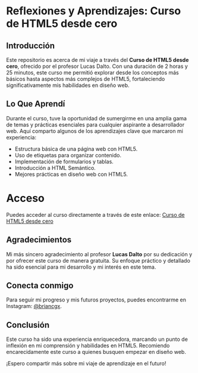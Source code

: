 # Reflexiones y Aprendizajes: Curso de HTML5 desde cero

## Introducción

Este repositorio es acerca de mi viaje a través del **Curso de HTML5 desde cero**, ofrecido por el profesor Lucas Dalto. 
Con una duración de 2 horas y 25 minutos, este curso me permitió explorar desde los conceptos más básicos hasta aspectos más complejos de HTML5, fortaleciendo significativamente mis habilidades en diseño web.

## Lo Que Aprendí

Durante el curso, tuve la oportunidad de sumergirme en una amplia gama de temas y prácticas esenciales para cualquier aspirante a desarrollador web. Aquí comparto algunos de los aprendizajes clave que marcaron mi experiencia:
- Estructura básica de una página web con HTML5.
- Uso de etiquetas para organizar contenido.
- Implementación de formularios y tablas.
- Introducción a HTML Semántico.
- Mejores prácticas en diseño web con HTML5.

# Acceso

Puedes acceder al curso directamente a través de este enlace: [Curso de HTML5 desde cero](https://www.youtube.com/watch?v=kN1XP-Bef7w&list=PLE8uP447fYpgOwKgbypiCGSz7veY2MLGb&index=1&pp=iAQB)

## Agradecimientos

Mi más sincero agradecimiento al profesor **Lucas Dalto** por su dedicación y por ofrecer este curso de manera gratuita. Su enfoque práctico y detallado ha sido esencial para mi desarrollo y mi interés en este tema.

## Conecta conmigo

Para seguir mi progreso y mis futuros proyectos, puedes encontrarme en Instagram: [@briancgx](https://instagram.com/briancgx).

## Conclusión

Este curso ha sido una experiencia enriquecedora, marcando un punto de inflexión en mi comprensión y habilidades en HTML5. 
Recomiendo encarecidamente este curso a quienes busquen empezar en diseño web.

¡Espero compartir más sobre mi viaje de aprendizaje en el futuro!
